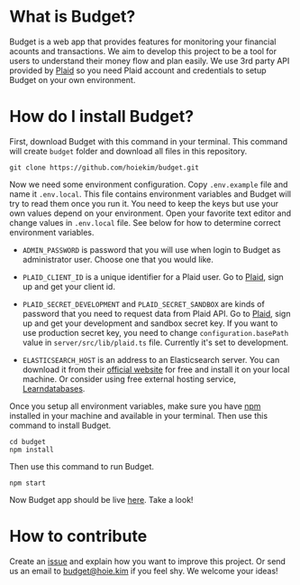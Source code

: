 # What is Budget?

Budget is a web app that provides features for monitoring your financial acounts and transactions. We aim to develop this project to be a tool for users to understand their money flow and plan easily. We use 3rd party API provided by [Plaid](https://plaid.com/) so you need Plaid account and credentials to setup Budget on your own environment.

# How do I install Budget?

First, download Budget with this command in your terminal. This command will create `budget` folder and download all files in this repository.

```
git clone https://github.com/hoiekim/budget.git
```

Now we need some environment configuration. Copy `.env.example` file and name it `.env.local`. This file contains environment variables and Budget will try to read them once you run it. You need to keep the keys but use your own values depend on your environment. Open your favorite text editor and change values in `.env.local` file. See below for how to determine correct environment variables.

- `ADMIN_PASSWORD` is password that you will use when login to Budget as administrator user. Choose one that you would like.

- `PLAID_CLIENT_ID` is a unique identifier for a Plaid user. Go to [Plaid](https://plaid.com), sign up and get your client id.

- `PLAID_SECRET_DEVELOPMENT` and `PLAID_SECRET_SANDBOX` are kinds of password that you need to request data from Plaid API. Go to [Plaid](https://plaid.com), sign up and get your development and sandbox secret key. If you want to use production secret key, you need to change `configuration.basePath` value in `server/src/lib/plaid.ts` file. Currently it's set to development.

- `ELASTICSEARCH_HOST` is an address to an Elasticsearch server. You can download it from their [official website](https://elastic.co) for free and install it on your local machine. Or consider using free external hosting service, [Learndatabases](https://learndatabases.dev).

Once you setup all environment variables, make sure you have [npm](https://npmjs.com) installed in your machine and available in your terminal. Then use this command to install Budget.

```
cd budget
npm install
```

Then use this command to run Budget.

```
npm start
```

Now Budget app should be live [here](http://localhost:3005). Take a look!

# How to contribute

Create an [issue](https://github.com/hoiekim/budget/issues/new) and explain how you want to improve this project. Or send us an email to budget@hoie.kim if you feel shy. We welcome your ideas!
